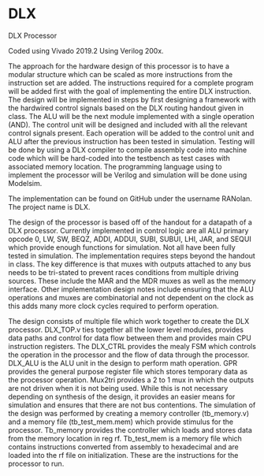 # DLX
DLX Processor

Coded using Vivado 2019.2 Using Verilog 200x.

The approach for the hardware design of this processor is to have a modular structure which can be scaled as more instructions from the instruction set are added. The instructions required for a complete program will be added first with the goal of implementing the entire DLX instruction. The design will be implemented in steps by first designing a framework with the hardwired control signals based on the DLX routing handout given in class. The ALU will be the next module implemented with a single operation (AND). The control unit will be designed and included with all the relevant control signals present. Each operation will be added to the control unit and ALU after the previous instruction has been tested in simulation. Testing will be done by using a DLX compiler to compile assembly code into machine code which will be hard-coded into the testbench as test cases with associated memory location.
The programming language using to implement the processor will be Verilog and simulation will be done using Modelsim.

The implementation can be found on GitHub under the username RANolan. The project name is DLX.

The design of the processor is based off of the handout for a datapath of a DLX processor. Currently implemented in control logic are all ALU primary opcode 0, LW, SW, BEQZ, ADDI, ADDUI, SUBI, SUBUI, LHI, JAR, and SEQUI which provide enough functions for simulation. Not all have been fully tested in simulation.
The implementation requires steps beyond the handout in class. The key difference is that muxes with outputs attached to any bus needs to be tri-stated to prevent races conditions from multiple driving sources. These include the MAR and the MDR muxes as well as the memory interface. Other implementation design notes include ensuring that the ALU operations and muxes are combinatorial and not dependent on the clock as this adds many more clock cycles required to perform operation. 

The design consists of multiple file which work together to create the DLX processor. DLX_TOP.v ties together all the lower level modules, provides data paths and control for data flow between them and provides main CPU instruction registers. The DLX_CTRL provides the mealy FSM which controls the operation in the processor and the flow of data through the processor. DLX_ALU is the ALU unit in the design to perform math operation. GPR provides the general purpose register file which stores temporary data as the processor operation. Mux2tri provides a 2 to 1 mux in which the outputs are not driven when it is not being used. While this is not necessary depending on synthesis of the design, it provides an easier means for simulation and ensures that there are not bus contentions.
The simulation of the design was performed by creating a memory controller (tb_memory.v) and a memory file (tb_test_mem.mem) which provide stimulus for the processor. Tb_memory provides the controller which loads and stores data from the memory location in reg rf. Tb_test_mem is a memory file which contains instructions converted from assembly to hexadecimal and are loaded into the rf file on initialization. These are the instructions for the processor to run.
